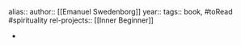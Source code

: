 alias::
author:: [[Emanuel Swedenborg]]
year::
tags:: book, #toRead #spirituality
rel-projects:: [[Inner Beginner]]

-
